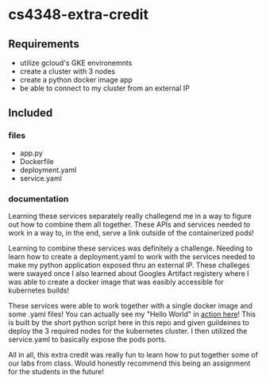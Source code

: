 # cs4348-extra-credit

## Requirements

* utilize gcloud's GKE environemnts
* create a cluster with 3 nodes
* create a python docker image app
* be able to connect to my cluster from an external IP

## Included

### files

* app.py
* Dockerfile
* deployment.yaml
* service.yaml

### documentation

Learning these services separately really challegend me in a way to figure out how to combine them all together. These APIs and services needed to work in a way to, in the end, serve a link outside of the containerized pods!

Learning to combine these services was definitely a challenge. Needing to learn how to create a deployment.yaml to work with the services needed to make my python application exposed thru an external IP. These challeges were swayed once I also learned about Googles Artifact registery where I was able to create a docker image that was easibly accessible for kubernetes builds!

These services were able to work together with a single docker image and some .yaml files! You can actually see my "Hello World" in [action here](http://35.192.68.75/)! This is built by the short python script here in this repo and given guildeines to deploy the 3 required nodes for the kubernetes cluster. I then utilized the service.yaml to basically expose the pods ports. 

All in all, this extra credit was really fun to learn how to put together some of our labs from class. Would honestly recommend this being an assignment for the students in the future!
